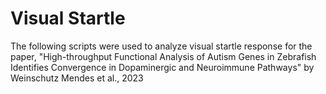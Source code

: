 # Visual Startle 

The following scripts were used to analyze visual startle response for the paper, "High-throughput Functional Analysis of Autism Genes in Zebrafish
Identifies Convergence in Dopaminergic and Neuroimmune Pathways" by Weinschutz Mendes et al., 2023
